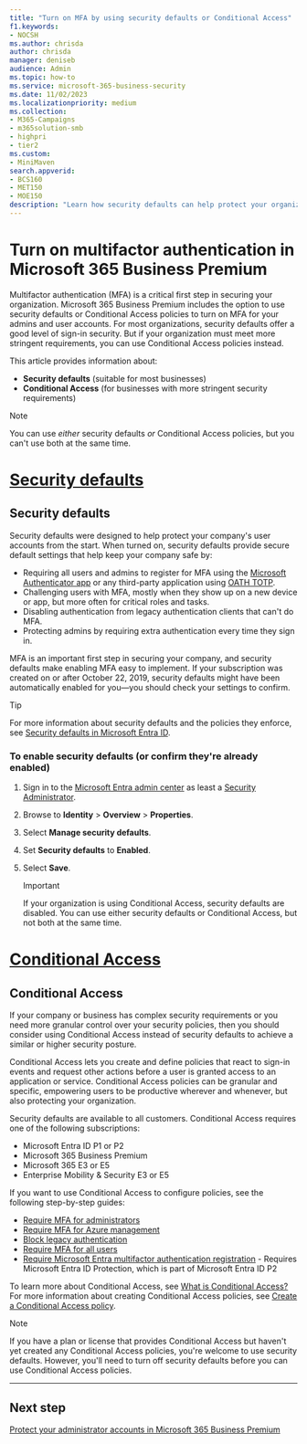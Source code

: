 ```yaml
---
title: "Turn on MFA by using security defaults or Conditional Access"
f1.keywords:
- NOCSH
ms.author: chrisda
author: chrisda
manager: deniseb
audience: Admin
ms.topic: how-to
ms.service: microsoft-365-business-security
ms.date: 11/02/2023
ms.localizationpriority: medium
ms.collection:
- M365-Campaigns
- m365solution-smb
- highpri
- tier2
ms.custom:
- MiniMaven
search.appverid:
- BCS160
- MET150
- MOE150
description: "Learn how security defaults can help protect your organization from identity-related attacks by providing preconfigured security settings for Microsoft 365 Business Premium."
---
```


# Turn on multifactor authentication in Microsoft 365 Business Premium

Multifactor authentication (MFA) is a critical first step in securing your organization. Microsoft 365 Business Premium includes the option to use security defaults or Conditional Access policies to turn on MFA for your admins and user accounts. For most organizations, security defaults offer a good level of sign-in security. But if your organization must meet more stringent requirements, you can use Conditional Access policies instead.

This article provides information about:

- **Security defaults** (suitable for most businesses)
- **Conditional Access** (for businesses with more stringent security requirements)

> [!NOTE]
> You can use *either* security defaults *or* Conditional Access policies, but you can't use both at the same time.

# [Security defaults](#tab/secdefaults)

## Security defaults

Security defaults were designed to help protect your company's user accounts from the start. When turned on, security defaults provide secure default settings that help keep your company safe by:

- Requiring all users and admins to register for MFA using the [Microsoft Authenticator app](/azure/active-directory/authentication/concept-authentication-authenticator-app) or any third-party application using [OATH TOTP](/azure/active-directory/authentication/concept-authentication-oath-tokens#oath-software-tokens).
- Challenging users with MFA, mostly when they show up on a new device or app, but more often for critical roles and tasks.
- Disabling authentication from legacy authentication clients that can't do MFA.
- Protecting admins by requiring extra authentication every time they sign in.

MFA is an important first step in securing your company, and security defaults make enabling MFA easy to implement. If your subscription was created on or after October 22, 2019, security defaults might have been automatically enabled for you&mdash;you should check your settings to confirm.

> [!TIP]
> For more information about security defaults and the policies they enforce, see [Security defaults in Microsoft Entra ID](/azure/active-directory/fundamentals/concept-fundamentals-security-defaults).

### To enable security defaults (or confirm they're already enabled)

1. Sign in to the [Microsoft Entra admin center](https://entra.microsoft.com) as least a [Security Administrator](/entra/identity/role-based-access-control/permissions-reference#security-administrator).
1. Browse to **Identity** \> **Overview** \> **Properties**.
1. Select **Manage security defaults**.
1. Set **Security defaults** to **Enabled**.
1. Select **Save**.

   > [!IMPORTANT]
   > If your organization is using Conditional Access, security defaults are disabled. You can use either security defaults or Conditional Access, but not both at the same time.

# [Conditional Access](#tab/condit)

## Conditional Access

If your company or business has complex security requirements or you need more granular control over your security policies, then you should consider using Conditional Access instead of security defaults to achieve a similar or higher security posture.

Conditional Access lets you create and define policies that react to sign-in events and request other actions before a user is granted access to an application or service. Conditional Access policies can be granular and specific, empowering users to be productive wherever and whenever, but also protecting your organization.

Security defaults are available to all customers. Conditional Access requires one of the following subscriptions:

- Microsoft Entra ID P1 or P2
- Microsoft 365 Business Premium
- Microsoft 365 E3 or E5
- Enterprise Mobility & Security E3 or E5

If you want to use Conditional Access to configure policies, see the following step-by-step guides:

- [Require MFA for administrators](/azure/active-directory/conditional-access/howto-conditional-access-policy-admin-mfa)
- [Require MFA for Azure management](/azure/active-directory/conditional-access/howto-conditional-access-policy-azure-management)
- [Block legacy authentication](/azure/active-directory/conditional-access/howto-conditional-access-policy-block-legacy)
- [Require MFA for all users](/azure/active-directory/conditional-access/howto-conditional-access-policy-all-users-mfa)
- [Require Microsoft Entra multifactor authentication registration](/azure/active-directory/identity-protection/howto-identity-protection-configure-mfa-policy) - Requires Microsoft Entra ID Protection, which is part of Microsoft Entra ID P2

To learn more about Conditional Access, see [What is Conditional Access?](/azure/active-directory/conditional-access/overview) For more information about creating Conditional Access policies, see [Create a Conditional Access policy](/azure/active-directory/authentication/tutorial-enable-azure-mfa#create-a-conditional-access-policy).

> [!NOTE]
> If you have a plan or license that provides Conditional Access but haven't yet created any Conditional Access policies, you're welcome to use security defaults. However, you'll need to turn off security defaults before you can use Conditional Access policies.

---

## Next step

[Protect your administrator accounts in Microsoft 365 Business Premium](m365bp-protect-admin-accounts.md)
